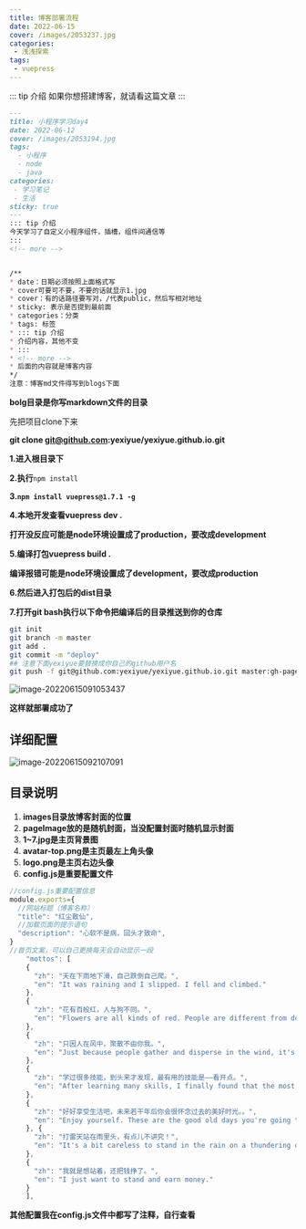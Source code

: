 ```yaml
---
title: 博客部署流程
date: 2022-06-15
cover: /images/2053237.jpg
categories:
 - 浅浅探索
tags:
 - vuepress
---
```

::: tip 介绍
如果你想搭建博客，就请看这篇文章
:::
<!-- more -->

```markdown
---
title: 小程序学习day4
date: 2022-06-12
cover: /images/2053194.jpg
tags:
  - 小程序
  - node
  - java
categories:
 - 学习笔记
 - 生活
sticky: true
---
::: tip 介绍
今天学习了自定义小程序组件，插槽，组件间通信等
:::
<!-- more -->


/**
* date：日期必须按照上面格式写
* cover可要可不要，不要的话就显示1.jpg
* cover：有的话路径要写对，/代表public，然后写相对地址
* sticky: 表示是否提到最前面
* categories：分类
* tags: 标签
* ::: tip 介绍
* 介绍内容，其他不变
* :::
* <!-- more -->
* 后面的内容就是博客内容
*/
注意：博客md文件得写到blogs下面
```

**bolg目录是你写markdown文件的目录**

先把项目clone下来

**git clone git@github.com:yexiyue/yexiyue.github.io.git**

**1.进入根目录下**

**2.执行**`npm install`

**3.`npm install vuepress@1.7.1 -g`**

**4.本地开发查看vuepress dev .**

**打开没反应可能是node环境设置成了production，要改成development**

**5.编译打包vuepress build .**

**编译报错可能是node环境设置成了development，要改成production**

**6.然后进入打包后的dist目录**

**7.打开git bash执行以下命令把编译后的目录推送到你的仓库**

```bash
git init
git branch -m master
git add .
git commit -m "deploy"
## 注意下面yexiyue要替换成你自己的github用户名
git push -f git@github.com:yexiyue/yexiyue.github.io.git master:gh-pages
```



![image-20220615091053437](https://s2.loli.net/2022/06/15/i9mgQFNahD3y7bu.png)

**这样就部署成功了**



## **详细配置**

![image-20220615092107091](https://s2.loli.net/2022/06/15/Qe5cyv6RKhzsa3o.png)

## 目录说明

1. **images目录放博客封面的位置**
2. **pageImage放的是随机封面，当没配置封面时随机显示封面**
3. **1~7.jpg是主页背景图**
4. **avatar-top.png是主页最左上角头像**
5. **logo.png是主页右边头像**
6. **config.js是重要配置文件**

```js
//config.js重要配置信息
module.exports={
  //网站标题（博客名称）
  "title": "红尘散仙",
  //加载页面的提示语句
  "description": "心软不是病，回头才致命",
}
//首页文案，可以自己更换每天会自动显示一段
    "mottos": [
    {
      "zh": "天在下雨地下滑，自己跌倒自己爬。",
      "en": "It was raining and I slipped. I fell and climbed."
    },
    {
      "zh": "花有百般红，人与狗不同。",
      "en": "Flowers are all kinds of red. People are different from dogs."
    },
    {
      "zh": "只因人在风中，聚散不由你我。",
      "en": "Just because people gather and disperse in the wind, it's up to you and me."
    },
    {
      "zh": "学过很多技能，到头来才发现，最有用的技能是——看开点。",
      "en": "After learning many skills, I finally found that the most useful skill is to be open-minded."
    },
    {
      "zh": "好好享受生活吧，未来若干年后你会很怀念过去的美好时光。。",
      "en": "Enjoy yourself. These are the good old days you're going to miss in the years ahead. "
    }, {
      "zh": "打雷天站在雨里头，有点儿不讲究！",
      "en": "It's a bit careless to stand in the rain on a thundering day."
    },
    {
      "zh": "我就是想站着，还把钱挣了。",
      "en": "I just want to stand and earn money."
    }
    ],
```



**其他配置我在config.js文件中都写了注释，自行查看**